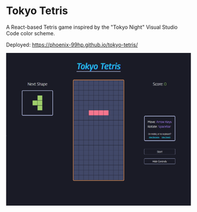 # Tokyo Tetris

A React-based Tetris game inspired by the "Tokyo Night" Visual Studio Code color scheme.

Deployed: https://phoenix-99hp.github.io/tokyo-tetris/

![](./images/tetrisScreenshot.png)
